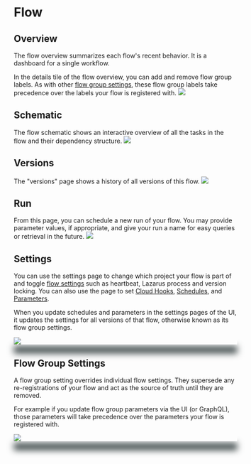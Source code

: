 # Flow

## Overview

The flow overview summarizes each flow's recent behavior. It is a dashboard for a single workflow.

In the details tile of the flow overview, you can add and remove flow group labels.  As with other [flow group settings](https://docs.prefect.io/orchestration/ui/flow.html#flow-group-settings), these flow group labels take precedence over the labels your flow is registered with. 
![](/orchestration/ui/flow-overview.png)

## Schematic

The flow schematic shows an interactive overview of all the tasks in the flow and their dependency structure.
![](/orchestration/ui/flow-schematic.png)

## Versions

The "versions" page shows a history of all versions of this flow.
![](/orchestration/ui/flow-versions.png)

## Run

From this page, you can schedule a new run of your flow. You may provide parameter values, if appropriate, and give your run a name for easy queries or retrieval in the future.
![](/orchestration/ui/flow-run.png)

## Settings

You can use the settings page to change which project your flow is part of and toggle [flow settings](/orchestration/concepts/flows.html#flow-settings) such as heartbeat, Lazarus process and version locking. You can also use the page to set [Cloud Hooks](/orchestration/concepts/cloud_hooks.html), [Schedules](/core/concepts/schedules.html), and [Parameters](core/concepts/parameters.html).  

When you update schedules and parameters in the settings pages of the UI, it updates the settings for all versions of that flow, otherwise known as its flow group settings.

<div class="add-shadow">
  <img src="/orchestration/ui/flow-settings.png">
</div>

## Flow Group Settings

A flow group setting overrides individual flow settings. They supersede any re-registrations of your flow and act as the source of truth until they are removed. 

For example if you update flow group parameters via the UI (or GraphQL), those parameters will take precedence over the parameters your flow is registered with. 

<div class="add-shadow">
  <img src="/orchestration/ui/flow-group-settings.png">
</div>


<style>
.add-shadow  {
    width: 100%;
    height: auto;
    vertical-align: bottom;
    z-index: -1;
    outline: 1;
    box-shadow: 0px 20px 15px #3D4849;
}
</style>
